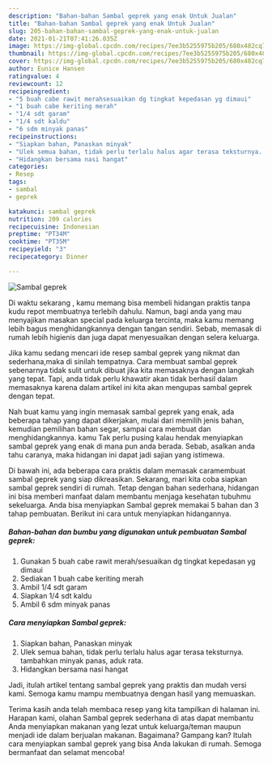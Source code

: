 ```yaml
---
description: "Bahan-bahan Sambal geprek yang enak Untuk Jualan"
title: "Bahan-bahan Sambal geprek yang enak Untuk Jualan"
slug: 205-bahan-bahan-sambal-geprek-yang-enak-untuk-jualan
date: 2021-01-21T07:41:26.035Z
image: https://img-global.cpcdn.com/recipes/7ee3b5255975b205/680x482cq70/sambal-geprek-foto-resep-utama.jpg
thumbnail: https://img-global.cpcdn.com/recipes/7ee3b5255975b205/680x482cq70/sambal-geprek-foto-resep-utama.jpg
cover: https://img-global.cpcdn.com/recipes/7ee3b5255975b205/680x482cq70/sambal-geprek-foto-resep-utama.jpg
author: Eunice Hansen
ratingvalue: 4
reviewcount: 12
recipeingredient:
- "5 buah cabe rawit merahsesuaikan dg tingkat kepedasan yg dimaui"
- "1 buah cabe keriting merah"
- "1/4 sdt garam"
- "1/4 sdt kaldu"
- "6 sdm minyak panas"
recipeinstructions:
- "Siapkan bahan, Panaskan minyak"
- "Ulek semua bahan, tidak perlu terlalu halus agar terasa teksturnya. tambahkan minyak panas, aduk rata."
- "Hidangkan bersama nasi hangat"
categories:
- Resep
tags:
- sambal
- geprek

katakunci: sambal geprek 
nutrition: 209 calories
recipecuisine: Indonesian
preptime: "PT34M"
cooktime: "PT35M"
recipeyield: "3"
recipecategory: Dinner

---
```



![Sambal geprek](https://img-global.cpcdn.com/recipes/7ee3b5255975b205/680x482cq70/sambal-geprek-foto-resep-utama.jpg)

Di waktu  sekarang , kamu memang bisa membeli hidangan praktis tanpa kudu repot membuatnya terlebih dahulu. Namun, bagi anda yang mau menyajikan masakan special pada keluarga tercinta, maka kamu memang lebih bagus menghidangkannya dengan tangan sendiri. Sebab, memasak di rumah lebih higienis dan juga dapat menyesuaikan dengan selera keluarga.

Jika kamu sedang mencari ide resep sambal geprek yang nikmat dan sederhana,maka di sinilah tempatnya. Cara membuat sambal geprek  sebenarnya tidak sulit untuk dibuat jika kita memasaknya dengan langkah yang tepat. Tapi, anda tidak perlu khawatir akan tidak berhasil dalam memasaknya 
karena dalam artikel ini kita akan mengupas sambal geprek dengan tepat.  



Nah buat kamu yang ingin memasak sambal geprek yang enak, ada beberapa tahap yang dapat dikerjakan, mulai dari memilih jenis bahan, kemudian pemilihan bahan segar, sampai cara membuat dan menghidangkannya. kamu Tak perlu pusing kalau hendak menyiapkan sambal geprek yang enak di mana pun anda berada. Sebab, asalkan anda  tahu caranya, maka hidangan ini dapat jadi sajian yang istimewa.

Di bawah ini, ada beberapa cara praktis  dalam memasak caramembuat sambal geprek yang siap dikreasikan. Sekarang, mari kita coba siapkan sambal geprek sendiri di rumah. Tetap dengan bahan sederhana, hidangan ini bisa memberi manfaat dalam membantu menjaga kesehatan tubuhmu sekeluarga. Anda bisa menyiapkan Sambal geprek memakai 5 bahan dan 3 tahap pembuatan. Berikut ini cara untuk menyiapkan hidangannya.

<!--inarticleads1-->

##### Bahan-bahan dan bumbu yang digunakan untuk pembuatan Sambal geprek:

1. Gunakan 5 buah cabe rawit merah/sesuaikan dg tingkat kepedasan yg dimaui
1. Sediakan 1 buah cabe keriting merah
1. Ambil 1/4 sdt garam
1. Siapkan 1/4 sdt kaldu
1. Ambil 6 sdm minyak panas




<!--inarticleads2-->

##### Cara menyiapkan Sambal geprek:

1. Siapkan bahan, Panaskan minyak
1. Ulek semua bahan, tidak perlu terlalu halus agar terasa teksturnya. tambahkan minyak panas, aduk rata.
1. Hidangkan bersama nasi hangat




Jadi, itulah artikel tentang  sambal geprek  yang praktis dan mudah versi kami. Semoga kamu mampu membuatnya dengan hasil yang memuaskan. 

Terima kasih anda telah membaca resep yang kita tampilkan di halaman ini. Harapan kami, olahan  Sambal geprek sederhana di atas dapat membantu Anda menyiapkan makanan yang lezat untuk keluarga/teman maupun menjadi ide dalam berjualan makanan. Bagaimana? Gampang kan? Itulah cara menyiapkan sambal geprek yang bisa Anda lakukan di rumah. Semoga bermanfaat dan selamat mencoba!

